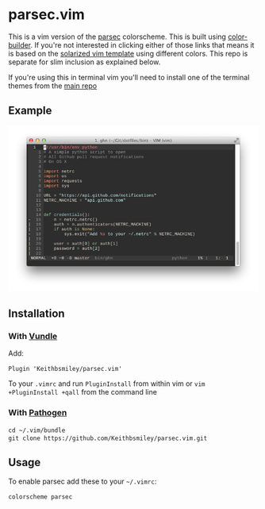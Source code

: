 # parsec.vim

This is a vim version of the
[parsec](https://github.com/Keithbsmiley/parsec) colorscheme. This is
built using
[color-builder](https://github.com/Keithbsmiley/color-builder). If
you're not interested in clicking either of those links that means it
is based on the [solarized vim
template](https://github.com/altercation/vim-colors-solarized) using
different colors. This repo is separate for slim inclusion as
explained below.

If you're using this in terminal vim you'll need to install one of the
terminal themes from the [main repo](https://github.com/Keithbsmiley/parsec)

## Example

![screenshot](https://raw.githubusercontent.com/Keithbsmiley/parsec/master/screenshots/vim.png)

## Installation

### With [Vundle](https://github.com/gmarik/vundle)

Add:

```
Plugin 'Keithbsmiley/parsec.vim'
```

To your `.vimrc` and run `PluginInstall` from within vim or `vim +PluginInstall +qall` from the command line

### With [Pathogen](https://github.com/tpope/vim-pathogen)

```
cd ~/.vim/bundle
git clone https://github.com/Keithbsmiley/parsec.vim.git
```

## Usage

To enable parsec add these to your `~/.vimrc`:

```
colorscheme parsec
```
